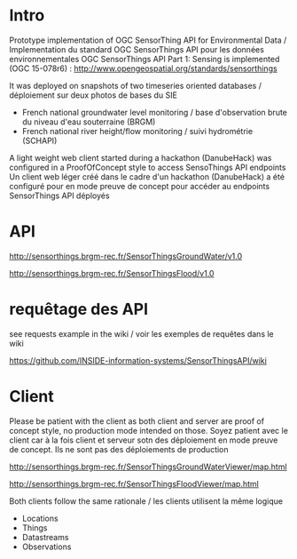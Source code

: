 # Intro
Prototype implementation of OGC SensorThing API for Environmental Data / Implementation du standard OGC SensorThings API pour les données environnementales
OGC SensorThings API Part 1: Sensing is implemented (OGC 15-078r6) : http://www.opengeospatial.org/standards/sensorthings

It was deployed on snapshots of two timeseries oriented databases / déploiement sur deux photos de bases du SIE
- French national groundwater level monitoring / base d'observation brute du niveau d'eau souterraine (BRGM)
- French national river height/flow monitoring / suivi hydrométrie (SCHAPI)

A light weight web client started during a hackathon (DanubeHack) was configured in a ProofOfConcept style to access SensoThings API endpoints
Un client web léger créé dans le cadre d'un hackathon (DanubeHack) a été configuré pour en mode preuve de concept pour accéder au endpoints SensorThings API déployés

# API
http://sensorthings.brgm-rec.fr/SensorThingsGroundWater/v1.0

http://sensorthings.brgm-rec.fr/SensorThingsFlood/v1.0

# requêtage des API
see requests example in the wiki / voir les exemples de requêtes dans le wiki

https://github.com/INSIDE-information-systems/SensorThingsAPI/wiki

# Client
Please be patient with the client as both client and server are proof of concept style, no production mode intended on those.
Soyez patient avec le client car à la fois client et serveur sotn des déploiement en mode preuve de concept. Ils ne sont pas des déploiements de production

http://sensorthings.brgm-rec.fr/SensorThingsGroundWaterViewer/map.html

http://sensorthings.brgm-rec.fr/SensorThingsFloodViewer/map.html

Both clients follow the same rationale / les clients utilisent la même logique
- Locations
- Things
- Datastreams
- Observations

